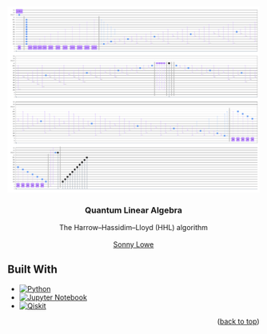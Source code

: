 <a id="readme-top"></a>

![cover_photo](assets/circuit3.png)

<div align="center">

<h3 align="center">Quantum Linear Algebra</h3>

  <p align="center">
    The Harrow–Hassidim–Lloyd (HHL) algorithm  
    <br />
    <br />
    <a href="https://github.com/sonnyloweus">Sonny Lowe</a>
  </p>
</div>

## Built With
* [![Python][Python.org]][Python-url]
* [![Jupyter Notebook][Jupyter.org]][Jupyter-url]
* [![Qiskit][Qiskit.org]][Qiskit-url]

[Python.org]: https://img.shields.io/badge/Python-3776AB?style=for-the-badge&logo=python&logoColor=white
[Python-url]: https://www.python.org/

[Jupyter.org]: https://img.shields.io/badge/Jupyter-DA5B0B?style=for-the-badge&logo=jupyter&logoColor=white
[Jupyter-url]: https://jupyter.org/

[Qiskit.org]: https://img.shields.io/badge/Qiskit-6929C4?style=for-the-badge&logo=IBM&logoColor=white
[Qiskit-url]: https://qiskit.org/


<p align="right">(<a href="#readme-top">back to top</a>)</p>